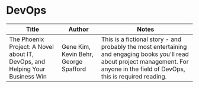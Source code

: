 # DevOps

| Title | Author | Notes | 
| ----- | ------ | ----- | 
| The Phoenix Project: A Novel about IT, DevOps, and Helping Your Business Win | Gene Kim, Kevin Behr, George Spafford | This is a fictional story - and probably the most entertaining and engaging books you'll read about project management. For anyone in the field of DevOps, this is required reading. |